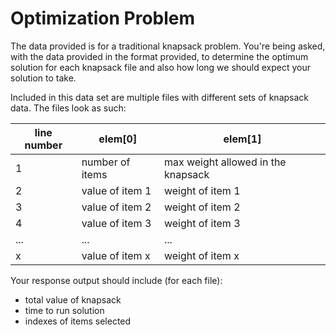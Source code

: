 # Optimization Problem

The data provided is for a traditional knapsack problem. You're being asked, with the data provided in the format provided, to determine the optimum solution for each knapsack file and also how long we should expect your solution to take.

Included in this data set are multiple files with different sets of knapsack data. The files look as such:

| line number | elem[0] | elem[1] |
| --- | --- | --- |
| 1 | number of items | max weight allowed in the knapsack |
| 2 | value of item 1 | weight of item 1 |
| 3 | value of item 2 | weight of item 2 |
| 4 | value of item 3 | weight of item 3 |
| ... | ... | ... |
| x | value of item x | weight of item x |
  
Your response output should include (for each file):
- total value of knapsack
- time to run solution
- indexes of items selected
